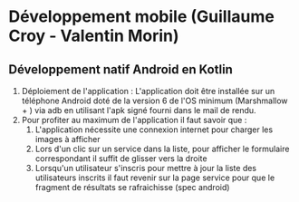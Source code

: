 

# Développement mobile (Guillaume Croy - Valentin Morin)

## Développement natif Android en Kotlin



1. Déploiement de l'application : L'application doit être installée sur un téléphone Android doté de la version 6 de l'OS minimum (Marshmallow + ) via adb en utilisant l'apk signé fourni dans le mail de rendu.
2. Pour profiter au maximum de l'application il faut savoir que :
   1. L'application nécessite une connexion internet pour charger les images à afficher
   2. Lors d'un clic sur un service dans la liste, pour afficher le formulaire correspondant il suffit de glisser vers la droite
   3. Lorsqu'un utilisateur s'inscris pour mettre à jour la liste des utilisateurs inscrits il faut revenir sur la page service pour que le fragment de résultats se rafraichisse (spec android) 



